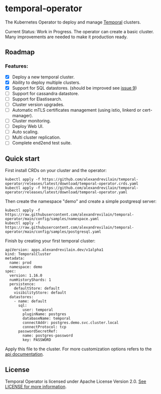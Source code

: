 # temporal-operator

The Kubernetes Operator to deploy and manage [Temporal](https://temporal.io/) clusters.

Current Status: Work in Progress. The operator can create a basic cluster. Many improvements are needed to make it production ready.

## Roadmap

### Features:
- [x] Deploy a new temporal cluster.
- [x] Ability to deploy multiple clusters.
- [x] Support for SQL datastores. (should be improved see [issue 9](https://github.com/alexandrevilain/temporal-operator/issues/9))
- [ ] Support for cassandra datastore.
- [ ] Support for Elastisearch.
- [ ] Cluster version upgrades.
- [ ] Automatic mTLS certificates management (using istio, linkerd or cert-manager).
- [ ] Cluster monitoring.
- [ ] Deploy Web UI.
- [ ] Auto scaling.
- [ ] Multi cluster replication.
- [ ] Complete end2end test suite.

## Quick start

First install CRDs on your cluster and the operator:

```
kubectl apply -f https://github.com/alexandrevilain/temporal-operator/releases/latest/download/temporal-operator.crds.yaml
kubectl apply -f https://github.com/alexandrevilain/temporal-operator/releases/latest/download/temporal-operator.yaml
```

Then create the namespace "demo" and create a simple postgresql server:

```
kubectl apply -f https://raw.githubusercontent.com/alexandrevilain/temporal-operator/main/config/samples/namespace.yaml
kubectl apply -f https://raw.githubusercontent.com/alexandrevilain/temporal-operator/main/config/samples/postgresql.yaml
```

Finish by creating your first temporal cluster:
```
apiVersion: apps.alexandrevilain.dev/v1alpha1
kind: TemporalCluster
metadata:
  name: prod
  namespace: demo
spec:
  version: 1.16.0
  numHistoryShards: 1
  persistence:
    defaultStore: default
    visibilityStore: default
  datastores:
    - name: default
      sql:
        user: temporal
        pluginName: postgres
        databaseName: temporal
        connectAddr: postgres.demo.svc.cluster.local
        connectProtocol: tcp
      passwordSecretRef:
        name: postgres-password
        key: PASSWORD
```

Apply this file to the cluster.
For more customization options refers to the [api documentation](https://github.com/alexandrevilain/temporal-operator/blob/main/docs/api/v1alpha1.md).

## License

Temporal Operator is licensed under Apache License Version 2.0. [See LICENSE for more information](https://github.com/alexandrevilain/temporal-operator/blob/main/LICENSE).
